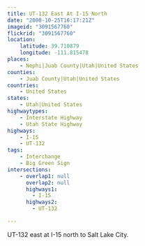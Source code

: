 ```yaml
---
title: UT-132 East At I-15 North
date: "2008-10-25T16:17:21Z"
imageid: "3091567760"
flickrid: "3091567760"
location:
    latitude: 39.710879
    longitude: -111.815478
places:
    - Nephi|Juab County|Utah|United States
counties:
    - Juab County|Utah|United States
countries:
    - United States
states:
    - Utah|United States
highwaytypes:
    - Interstate Highway
    - Utah State Highway
highways:
    - I-15
    - UT-132
tags:
    - Interchange
    - Big Green Sign
intersections:
    - overlap1: null
      overlap2: null
      highways1:
        - I-15
      highways2:
        - UT-132

---
```

UT-132 east at I-15 north to Salt Lake City.